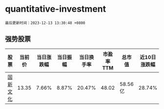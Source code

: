 # quantitative-investment

`最后更新时间：2023-12-13 13:30:48 +0800`

## 强势股票

|股票|当前价|当日涨跌幅|当日振幅|当日换手率|市盈率TTM|总市值|近10日涨跌幅|
|----|----|----|----|----|----|----|----|
|[国新文化](https://xueqiu.com/S/SH600636)|13.35|7.66%|8.87%|20.47%|48.02|58.56亿|28.74%|
